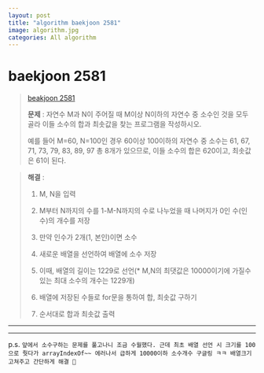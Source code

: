 ```yaml
---  
layout: post  
title: "algorithm baekjoon 2581"  
image: algorithm.jpg  
categories: All algorithm  
---  
```


# baekjoon 2581  

> [beakjoon 2581](https://www.acmicpc.net/problem/2581)  
>   
> **문제** : 자연수 M과 N이 주어질 때 M이상 N이하의 자연수 중 소수인 것을 모두 골라 이들 소수의 합과 최솟값을 찾는 프로그램을 작성하시오.  
> 
> 예를 들어 M=60, N=100인 경우 60이상 100이하의 자연수 중 소수는 61, 67, 71, 73, 79, 83, 89, 97 총 8개가 있으므로, 이들 소수의 합은 620이고, 최솟값은 61이 된다.  

> **해결** :  
> 1. M, N을 입력  
> 
> 2. M부터 N까지의 수를 1-M-N까지의 수로 나누었을 때 나머지가 0인 수(인수)의 개수를 저장  
> 
> 3. 만약 인수가 2개(1, 본인)이면 소수  
> 
> 4. 새로운 배열을 선언하여 배열에 소수 저장  
> 
> 5. 이때, 배열의 길이는 1229로 선언(* M,N의 최댓값은 10000이기에 가질수 있는 최대 소수의 개수는 1229개)  
> 
> 6. 배열에 저장된 수들로 for문을 통하여 합, 최솟값 구하기  
> 
> 7. 순서대로 합과 최솟값 출력  

---  

<script src="https://gist.github.com/nnlog/f7cce2c884ba460c1b6a6a6fbc92dd34.js"></script>  

---   

p.s. `앞에서 소수구하는 문제를 풀고나니 조금 수월했다. 근데 최초 배열 선언 시 크기를 100으로 줫다가 arrayIndexOf~~ 에러나서 급하게 10000이하 소수개수 구글링 ㅋㅋ 배열크기 고쳐주고 간단하게 해결 🤠`

